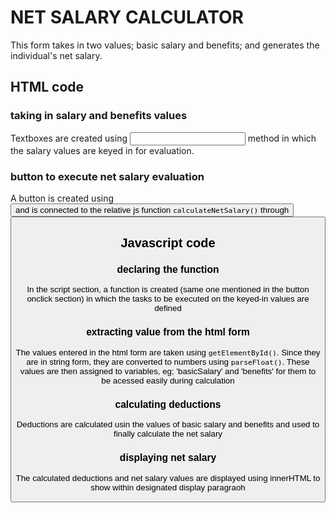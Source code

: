 # NET SALARY CALCULATOR

This form takes in two values; basic salary and benefits; and generates the individual's net salary.

## HTML code
### taking in salary and benefits values
Textboxes are created using <input> method in which the salary values are keyed in for evaluation.

### button to execute net salary evaluation
A button is created using <button> and is connected to the relative js function `calculateNetSalary()` through <button onclick = "">

## Javascript code
### declaring the function
In the script section, a function is created (same one mentioned in the button onclick section) in which the tasks to be executed on the keyed-in values are defined

### extracting value from the html form
The values entered in the html form are taken using     `getElementById()`. Since they are in string form, they are converted to numbers using `parseFloat()`. These values are then assigned to variables, eg; 'basicSalary' and 'benefits' for them to be acessed easily during calculation

### calculating deductions
Deductions are calculated usin the values of basic salary and benefits and used to finally calculate the net salary

### displaying net salary

The calculated deductions and net salary values are displayed using innerHTML to show within designated display paragraoh